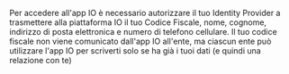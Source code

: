 Per accedere all'app IO è necessario autorizzare il tuo Identity Provider a trasmettere alla piattaforma IO il tuo Codice Fiscale, nome, cognome, indirizzo di posta elettronica e numero di telefono cellulare. Il tuo codice fiscale non viene comunicato dall'app IO all'ente, ma ciascun ente può utilizzare l'app IO per scriverti solo se ha già i tuoi dati (e quindi una relazione con te)